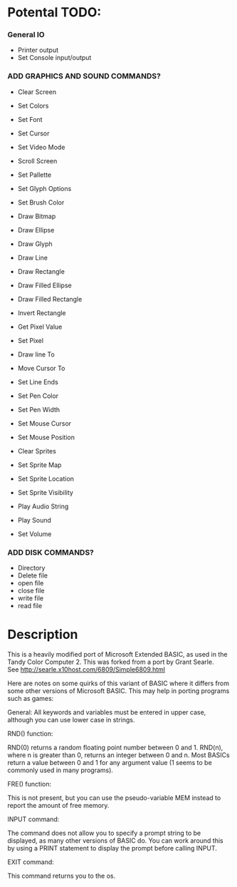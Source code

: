# Potental TODO:

### General IO
* Printer output
* Set Console input/output

### ADD GRAPHICS AND SOUND COMMANDS?
* Clear Screen
* Set Colors
* Set Font
* Set Cursor
* Set Video Mode
* Scroll Screen

* Set Pallette
* Set Glyph Options
* Set Brush Color

* Draw Bitmap
* Draw Ellipse
* Draw Glyph
* Draw Line
* Draw Rectangle
* Draw Filled Ellipse
* Draw Filled Rectangle
* Invert Rectangle

* Get Pixel Value
* Set Pixel

* Draw line To
* Move Cursor To
* Set Line Ends
* Set Pen Color
* Set Pen Width

* Set Mouse Cursor
* Set Mouse Position

* Clear Sprites
* Set Sprite Map
* Set Sprite Location
* Set Sprite Visibility

* Play Audio String
* Play Sound
* Set Volume
     

### ADD DISK COMMANDS?    
* Directory
* Delete file
* open file
* close file
* write file
* read file
     
     
# Description

This is a heavily modified port of Microsoft Extended BASIC, as used in 
the Tandy Color Computer 2. This was forked from a port by Grant Searle.  
See http://searle.x10host.com/6809/Simple6809.html

Here are notes on some quirks of this variant of BASIC where it
differs from some other versions of Microsoft BASIC. This may help in
porting programs such as games:

General: All keywords and variables must be entered in upper case,
although you can use lower case in strings.

RND() function:

RND(0) returns a random floating point number between 0 and 1. RND(n),
where n is greater than 0, returns an integer between 0 and n. Most
BASICs return a value between 0 and 1 for any argument value (1 seems
to be commonly used in many programs).

FRE() function:

This is not present, but you can use the pseudo-variable MEM instead
to report the amount of free memory.

INPUT command:

The command does not allow you to specify a prompt string to be
displayed, as many other versions of BASIC do. You can work around
this by using a PRINT statement to display the prompt before calling
INPUT.

EXIT command:

This command returns you to the os.

